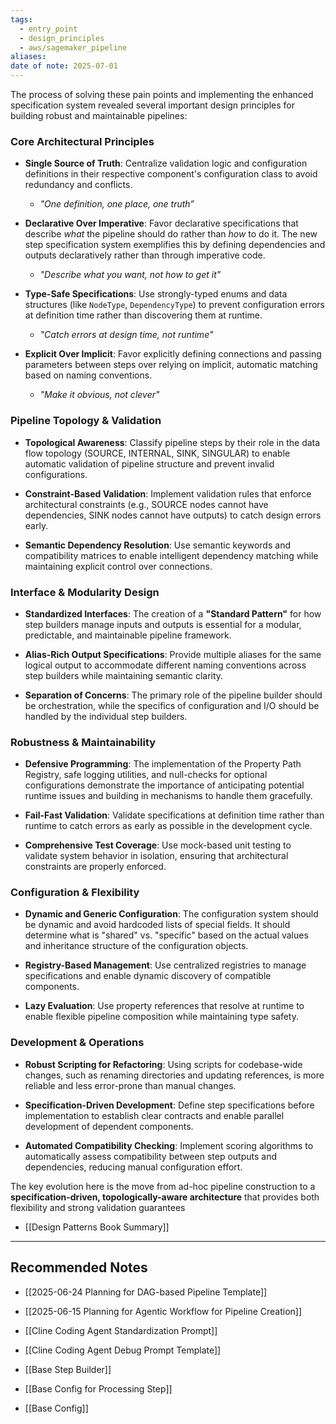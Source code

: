 ```yaml
---
tags:
  - entry_point
  - design_principles
  - aws/sagemaker_pipeline
aliases: 
date of note: 2025-07-01
---
```



The process of solving these pain points and implementing the enhanced specification system revealed several important design principles for building robust and maintainable pipelines:

### __Core Architectural Principles__

- __Single Source of Truth__: Centralize validation logic and configuration definitions in their respective component's configuration class to avoid redundancy and conflicts.
	- *"One definition, one place, one truth”*

- __Declarative Over Imperative__: Favor declarative specifications that describe *what* the pipeline should do rather than *how* to do it. The new step specification system exemplifies this by defining dependencies and outputs declaratively rather than through imperative code.
	- _"Describe what you want, not how to get it"_

- __Type-Safe Specifications__: Use strongly-typed enums and data structures (like `NodeType`, `DependencyType`) to prevent configuration errors at definition time rather than discovering them at runtime. 
	- _"Catch errors at design time, not runtime"_

- __Explicit Over Implicit__: Favor explicitly defining connections and passing parameters between steps over relying on implicit, automatic matching based on naming conventions.
	- _"Make it obvious, not clever"_

### __Pipeline Topology & Validation__

- __Topological Awareness__: Classify pipeline steps by their role in the data flow topology (SOURCE, INTERNAL, SINK, SINGULAR) to enable automatic validation of pipeline structure and prevent invalid configurations.

- __Constraint-Based Validation__: Implement validation rules that enforce architectural constraints (e.g., SOURCE nodes cannot have dependencies, SINK nodes cannot have outputs) to catch design errors early.

- __Semantic Dependency Resolution__: Use semantic keywords and compatibility matrices to enable intelligent dependency matching while maintaining explicit control over connections.

### __Interface & Modularity Design__

- __Standardized Interfaces__: The creation of a __"Standard Pattern"__ for how step builders manage inputs and outputs is essential for a modular, predictable, and maintainable pipeline framework.

- __Alias-Rich Output Specifications__: Provide multiple aliases for the same logical output to accommodate different naming conventions across step builders while maintaining semantic clarity.

- __Separation of Concerns__: The primary role of the pipeline builder should be orchestration, while the specifics of configuration and I/O should be handled by the individual step builders.

### __Robustness & Maintainability__

- __Defensive Programming__: The implementation of the Property Path Registry, safe logging utilities, and null-checks for optional configurations demonstrate the importance of anticipating potential runtime issues and building in mechanisms to handle them gracefully.

- __Fail-Fast Validation__: Validate specifications at definition time rather than runtime to catch errors as early as possible in the development cycle.

- __Comprehensive Test Coverage__: Use mock-based unit testing to validate system behavior in isolation, ensuring that architectural constraints are properly enforced.

### __Configuration & Flexibility__

- __Dynamic and Generic Configuration__: The configuration system should be dynamic and avoid hardcoded lists of special fields. It should determine what is "shared" vs. "specific" based on the actual values and inheritance structure of the configuration objects.

- __Registry-Based Management__: Use centralized registries to manage specifications and enable dynamic discovery of compatible components.

- __Lazy Evaluation__: Use property references that resolve at runtime to enable flexible pipeline composition while maintaining type safety.

### __Development & Operations__

- __Robust Scripting for Refactoring__: Using scripts for codebase-wide changes, such as renaming directories and updating references, is more reliable and less error-prone than manual changes.

- __Specification-Driven Development__: Define step specifications before implementation to establish clear contracts and enable parallel development of dependent components.

- __Automated Compatibility Checking__: Implement scoring algorithms to automatically assess compatibility between step outputs and dependencies, reducing manual configuration effort.

The key evolution here is the move from ad-hoc pipeline construction to a __specification-driven, topologically-aware architecture__ that provides both flexibility and strong validation guarantees

    
- [[Design Patterns Book Summary]]



-----------
##  Recommended Notes

- [[2025-06-24 Planning for DAG-based Pipeline Template]]
- [[2025-06-15 Planning for Agentic Workflow for Pipeline Creation]]

- [[Cline Coding Agent Standardization Prompt]]
- [[Cline Coding Agent Debug Prompt Template]]


- [[Base Step Builder]]
- [[Base Config for Processing Step]]
- [[Base Config]]
